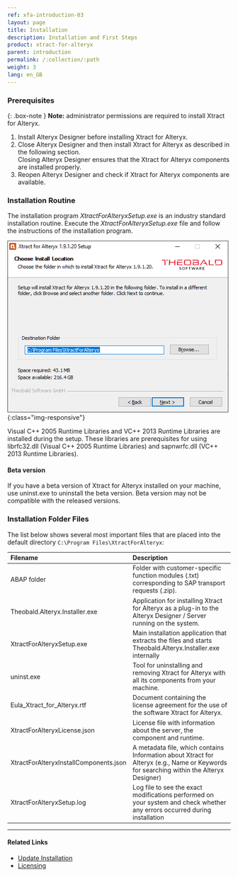 ```yaml
---
ref: xfa-introduction-03
layout: page
title: Installation 
description: Installation and First Steps
product: xtract-for-alteryx
parent: introduction
permalink: /:collection/:path
weight: 3
lang: en_GB
---
```


### Prerequisites

{: .box-note }
**Note:** administrator permissions are required to install Xtract for Alteryx.

1. Install Alteryx Designer before installing Xtract for Alteryx.
2. Close Alteryx Designer and then install Xtract for Alteryx as described in the following section.<br>
Closing Alteryx Designer ensures that the Xtract for Alteryx components are installed properly.
3. Reopen Alteryx Designer and check if Xtract for Alteryx components are available.

### Installation Routine

The installation program *XtractForAlteryxSetup.exe* is an industry standard installation routine. Execute the *XtractForAlteryxSetup.exe* file and follow the instructions of the installation program.<br>

![Xtract for Alteryx Installation](/img/content/xfa/xfa_install.png){:class="img-responsive"}<br>

Visual C++ 2005 Runtime Libraries and VC++ 2013 Runtime Libraries are installed during the setup. 
These libraries are prerequisites for using librfc32.dll (Visual C++ 2005 Runtime Libraries) and sapnwrfc.dll (VC++ 2013 Runtime Libraries).

#### Beta version 
If you have a beta version of Xtract for Alteryx installed on your machine, use uninst.exe to uninstall the beta version.
Beta version may not be compatible with the released versions. 

### Installation Folder Files
The list below shows several most important files that are placed into the default directory `C:\Program Files\XtractForAlteryx`: <br>

|Filename | Description |
|:----|:---|
| ABAP folder | Folder with customer-specific function modules (.txt) corresponding to SAP transport requests (.zip).|
| Theobald.Alteryx.Installer.exe | Application for installing Xtract for Alteryx as a plug-in to the Alteryx Designer / Server running on the system. |
| XtractForAlteryxSetup.exe |Main installation application that extracts the files and starts Theobald.Alteryx.Installer.exe internally |
| uninst.exe | Tool for uninstalling and removing Xtract for Alteryx with all its components from your machine.|
| Eula_Xtract_for_Alteryx.rtf |Document containing the license agreement for the use of the software Xtract for Alteryx. |
|XtractForAlteryxLicense.json| License file with information about the server, the component and runtime.|
|XtractForAlteryxInstallComponents.json|A metadata file, which contains Information about Xtract for Alteryx (e.g., Name or Keywords for searching within the Alteryx Designer)|
|XtractForAlteryxSetup.log| Log file to see the exact modifications performed on your system and check whether any errors occurred during installation |


****
#### Related Links
- [Update Installation](./update)
- [Licensing](./licensing)



